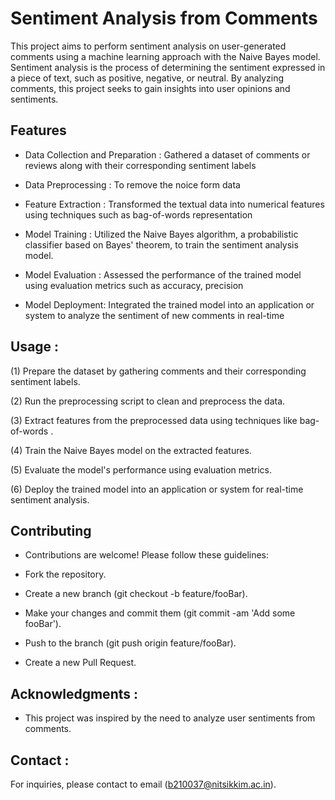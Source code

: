 
# Sentiment Analysis from Comments

This project aims to perform sentiment analysis on user-generated comments using a machine learning approach with the Naive Bayes model. Sentiment analysis is the process of determining the sentiment expressed in a piece of text, such as positive, negative, or neutral. By analyzing comments, this project seeks to gain insights into user opinions and sentiments.









## Features

 - Data Collection and Preparation : Gathered a dataset of comments or reviews along with their corresponding sentiment labels 
 
- Data Preprocessing : To remove the noice form data
 
 - Feature Extraction : Transformed the textual data into numerical features     using techniques such as bag-of-words representation 
 
 - Model Training : Utilized the Naive Bayes algorithm, a probabilistic classifier based on Bayes' theorem, to train the sentiment analysis model.

 - Model Evaluation : Assessed the performance of the trained model using evaluation metrics such as accuracy, precision

  - Model Deployment:  Integrated the trained model into an application or system to analyze the sentiment of new comments in real-time


## Usage :
 (1) Prepare the dataset by gathering comments and their corresponding sentiment labels.

 (2) Run the preprocessing script to clean and preprocess the data.
 
 (3) Extract features from the preprocessed data using techniques like bag-of-words .
   
 (4) Train the Naive Bayes model on the extracted features.

 (5) Evaluate the model's performance using evaluation metrics.
    
  (6) Deploy the trained model into an application or system for real-time sentiment analysis.
## Contributing 
 - Contributions are welcome! Please follow these guidelines:

  - Fork the repository.
  - Create a new branch (git checkout -b feature/fooBar).
  - Make your changes and commit them (git commit -am 'Add some fooBar').
  - Push to the branch (git push origin feature/fooBar).
  - Create a new Pull Request.
## Acknowledgments :
- This project was inspired by the need to analyze user sentiments from comments.

## Contact :
For inquiries, please contact to email (b210037@nitsikkim.ac.in).
